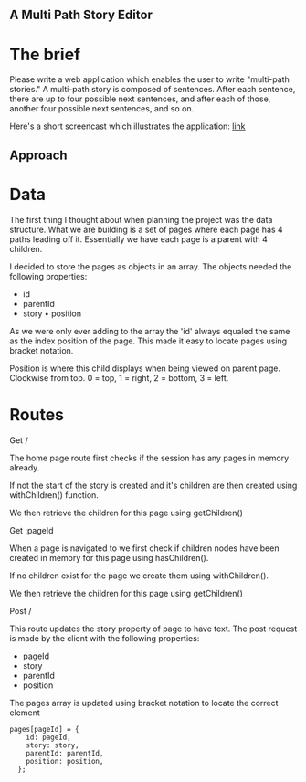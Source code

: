 ## A Multi Path Story Editor

# The brief

Please write a web application which enables the user to write "multi-path stories." A multi-path story is composed of sentences. After each sentence, there are up to four possible next sentences, and after each of those, another four possible next sentences, and so on.

Here's a short screencast which illustrates the application: [link](http://oneis-recruitment.s3.amazonaws.com/2014/stories-web-app.mp4)

## Approach

# Data

The first thing I thought about when planning the project was the data structure. What we are building is a set of pages where each page has 4 paths leading off it. Essentially we have each page is a parent with 4 children.

I decided to store the pages as objects in an array. The objects needed the following properties:

* id
* parentId
* story
• position

As we were only ever adding to the array the 'id' always equaled the same as the index position of the page. This made it easy to locate pages using bracket notation.

Position is where this child displays when being viewed on parent page. Clockwise from top. 0 = top, 1 = right, 2 = bottom, 3 = left.

# Routes

Get /

The home page route first checks if the session has any pages in memory already. 

If not the start of the story is created and it's children are then created using withChildren() function.

We then retrieve the children for this page using getChildren()


Get :pageId

When a page is navigated to we first check if children nodes have been created in memory for this page using hasChildren().

If no children exist for the page we create them using withChildren().

We then retrieve the children for this page using getChildren()


Post /

This route updates the story property of page to have text. The post request is made by the client with the following properties:

* pageId
* story
* parentId
* position

The pages array is updated using bracket notation to locate the correct element

```
pages[pageId] = {
    id: pageId,
    story: story,
    parentId: parentId,
    position: position,
  };
 ```



